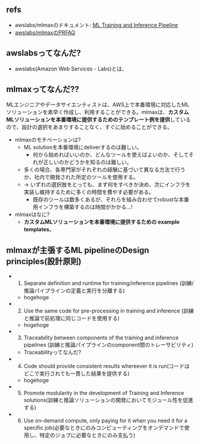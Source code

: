 ## refs

- awslabs/mlmaxのドキュメント: [ML Training and Inference Pipeline](https://mlmax.readthedocs.io/en/latest/INFERENCE.html)
- [awslabs/mlmaxのPRFAQ](https://github.com/awslabs/mlmax/blob/main/PRFAQ.md)

## awslabsってなんだ?

- awslabs(Amazon Web Services - Labs)とは、

## mlmaxってなんだ??

MLエンジニアやデータサイエンティストは、AWS上で本番環境に対応したMLソリューションを素早く作成し、利用することができる。mlmaxは、**カスタムMLソリューションを本番環境に提供するためのテンプレート例を提供**しているので、設計の選択をあまりすることなく、すぐに始めることができる。

- mlmaxのモチベーションは?
  - ML solutionを本番環境にdeliverするのは難しい。
    - 何から始めればいいのか、どんなツールを使えばよいのか、そしてそれが正しいのかどうかを知るのは難しい。
  - 多くの場合、各専門家がそれぞれの経験に基づいて異なる方法で行うか、社内で開発された所定のツールを使用する。
  - -> いずれの選択肢をとっても、まず何をすべきか決め、次にインフラを実装し維持するために多くの時間を費やす必要がある。
    - 既存のツールは数多くあるが、それらを組み合わせてrobustな本番用インフラを構築するのは時間がかかる...!
- mlmaxはなに?
  - **カスタムMLソリューションを本番環境に提供するための example templates**。

## mlmaxが主張するML pipelineのDesign principles(設計原則)

- 1. Separate definition and runtime for training/inference pipelines (訓練/推論パイプラインの定義と実行を分離する)
  - hogehoge
- 2. Use the same code for pre-processing in training and inference (訓練と推論で前処理に同じコードを使用する)
  - hogehoge
- 3. Traceability between components of the training and inference pipelines (訓練と推論パイプラインのcomponent間のトレーサビリティ)
  - Traceabilityってなんだ?
- 4. Code should provide consistent results whereever it is run(コードはどこで実行されても一貫した結果を提供する)
  - hogehoge
- 5. Promote modularity in the development of Training and Inference solutions(訓練と推論ソリューションの開発においてモジュール性を促進する)
- 6. Use on-demand compute, only paying for it when you need it for a specific job(必要なときにのみコンピューティングをオンデマンドで使用し、特定のジョブに必要なときにのみ支払う)
